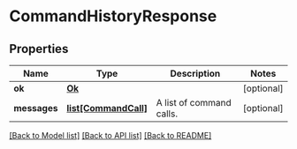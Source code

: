 # CommandHistoryResponse

## Properties
Name | Type | Description | Notes
------------ | ------------- | ------------- | -------------
**ok** | [**Ok**](Ok.md) |  | [optional] 
**messages** | [**list[CommandCall]**](CommandCall.md) | A list of command calls. | [optional] 

[[Back to Model list]](../README.md#documentation-for-models) [[Back to API list]](../README.md#documentation-for-api-endpoints) [[Back to README]](../README.md)


